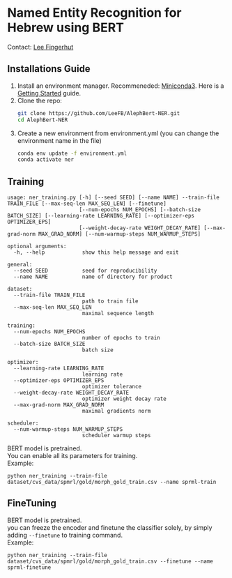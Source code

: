 # Named Entity Recognition for Hebrew using BERT

Contact: 
[Lee Fingerhut](mailto:leefingerhut@gmail.com)

## Installations Guide
1. Install an environment manager. Recommeneded: [Miniconda3](https://docs.conda.io/en/latest/miniconda.html).
   Here is a [Getting Started](https://docs.conda.io/projects/conda/en/latest/user-guide/getting-started.html#starting-conda) guide.
2. Clone the repo:
   ```sh
   git clone https://github.com/LeeFB/AlephBert-NER.git
   cd AlephBert-NER
   ```
4. Create a new environment from environment.yml (you can change the environment name in the file)
   ```sh
   conda env update -f environment.yml
   conda activate ner
   ```

## Training

```buildoutcfg
usage: ner_training.py [-h] [--seed SEED] [--name NAME] --train-file TRAIN_FILE [--max-seq-len MAX_SEQ_LEN] [--finetune]
                       [--num-epochs NUM_EPOCHS] [--batch-size BATCH_SIZE] [--learning-rate LEARNING_RATE] [--optimizer-eps OPTIMIZER_EPS]
                       [--weight-decay-rate WEIGHT_DECAY_RATE] [--max-grad-norm MAX_GRAD_NORM] [--num-warmup-steps NUM_WARMUP_STEPS]

optional arguments:
  -h, --help            show this help message and exit

general:
  --seed SEED           seed for reproducibility
  --name NAME           name of directory for product

dataset:
  --train-file TRAIN_FILE
                        path to train file
  --max-seq-len MAX_SEQ_LEN
                        maximal sequence length

training:
  --num-epochs NUM_EPOCHS
                        number of epochs to train
  --batch-size BATCH_SIZE
                        batch size

optimizer:
  --learning-rate LEARNING_RATE
                        learning rate
  --optimizer-eps OPTIMIZER_EPS
                        optimizer tolerance
  --weight-decay-rate WEIGHT_DECAY_RATE
                        optimizer weight decay rate
  --max-grad-norm MAX_GRAD_NORM
                        maximal gradients norm

scheduler:
  --num-warmup-steps NUM_WARMUP_STEPS
                        scheduler warmup steps
```
BERT model is pretrained. \
You can enable all its parameters for training. \
Example:
```buildoutcfg
python ner_training --train-file dataset/cvs_data/spmrl/gold/morph_gold_train.csv --name sprml-train
```

## FineTuning 
BERT model is pretrained. \
you can freeze the encoder and finetune the classifier solely, by simply adding `--finetune` to training command. \
Example: 
```buildoutcfg
python ner_training --train-file dataset/cvs_data/spmrl/gold/morph_gold_train.csv --finetune --name sprml-finetune
```